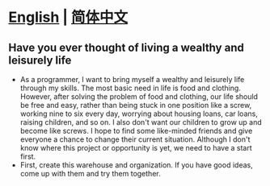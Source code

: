 # [English](README_EN.md) | [简体中文](README_ZH.md)
## Have you ever thought of living a wealthy and leisurely life
- As a programmer, I want to bring myself a wealthy and leisurely life through my skills. The most basic need in life is food and clothing. However, after solving the problem of food and clothing, our life should be free and easy, rather than being stuck in one position like a screw, working nine to six every day, worrying about housing loans, car loans, raising children, and so on. I also don't want our children to grow up and become like screws. I hope to find some like-minded friends and give everyone a chance to change their current situation. Although I don't know where this project or opportunity is yet, we need to have a start first.
- First, create this warehouse and organization. If you have good ideas, come up with them and try them together.



